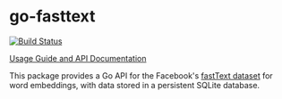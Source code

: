 # go-fasttext

[![Build Status](https://travis-ci.org/ekzhu/go-fasttext.svg?branch=master)](https://travis-ci.org/ekzhu/go-fasttext)

[Usage Guide and API Documentation](https://godoc.org/github.com/ekzhu/go-fasttext)

This package provides a Go API for the Facebook's
[fastText dataset](git@github.com:ekzhu/go-fasttext.git)
for word embeddings, with data stored in a persistent
SQLite database.

